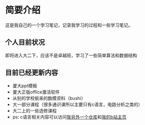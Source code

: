 # 简要介绍
这是我自己的一个学习笔记，记录我学习的过程和一些学习笔记。
## 个人目前状况
即将进入大二下，应该不是卓越班，学习了一些简单算法和数据结构
## 目前已经更新内容
- 厦大ppt模板
- 厦大正版office激活软件
- 从别的学校偷来的数模资料（bushi）
- 大一部分课程（很多通识课所以主要只有c语言，电路分析之类的）
- 大二上的一些选修课程
- ps: c语言相关内容可以访问[我另外一个仓库](https://github.com/hgcode1130/XMU_C_language_PeerTeacher)和[我的b站主页](https://space.bilibili.com/361358232?spm_id_from=333.1007.0.0)